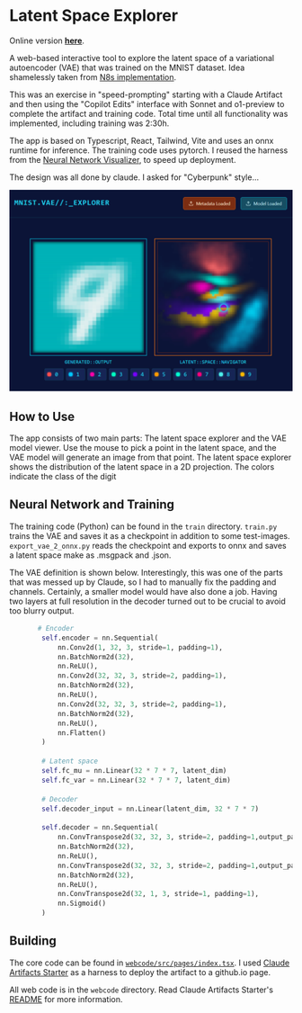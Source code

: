 # Latent Space Explorer

Online version **[here](https://cpldcpu.github.io/LatentSpaceExplorer/)**.

A web-based interactive tool to explore the latent space of a variational autoencoder (VAE) that was trained on the MNIST dataset. Idea shamelessly taken from [N8s implementation](https://n8python.github.io/mnistLatentSpace/).

This was an exercise in "speed-prompting" starting with a Claude Artifact and then using the "Copilot Edits" interface with Sonnet and o1-preview to complete the artifact and training code. Total time until all functionality was implemented, including training was 2:30h. 

The app is based on Typescript, React, Tailwind, Vite and uses an onnx runtime for inference. The training code uses pytorch. I reused the harness from the [Neural Network Visualizer](https://github.com/cpldcpu/neural-network-visualizer), to speed up deployment. 

The design was all done by claude. I asked for "Cyberpunk" style...

[![LatentSpaceExplorer](screenshot.png)](https://cpldcpu.github.io/LatentSpaceExplorer/)

## How to Use

The app consists of two main parts: The latent space explorer and the VAE model viewer. Use the mouse to pick a point in the latent space, and the VAE model will generate an image from that point. The latent space explorer shows the distribution of the latent space in a 2D projection. The colors indicate the class of the digit

## Neural Network and Training

The training code (Python) can be found in the `train` directory. `train.py` trains the VAE and saves it as a checkpoint in addition to some test-images. `export_vae_2_onnx.py` reads the checkpoint and exports to onnx and saves a latent space make as .msgpack and .json.

The VAE definition is shown below. Interestingly, this was one of the parts that was messed up by Claude, so I had to manually fix the padding and channels. Certainly, a smaller model would have also done a job. Having two layers at full resolution in the decoder turned out to be crucial to avoid too blurry output.

```python
       # Encoder
        self.encoder = nn.Sequential(
            nn.Conv2d(1, 32, 3, stride=1, padding=1),  
            nn.BatchNorm2d(32),
            nn.ReLU(),
            nn.Conv2d(32, 32, 3, stride=2, padding=1),  
            nn.BatchNorm2d(32),
            nn.ReLU(),
            nn.Conv2d(32, 32, 3, stride=2, padding=1),  
            nn.BatchNorm2d(32),
            nn.ReLU(),
            nn.Flatten()
        )
        
        # Latent space
        self.fc_mu = nn.Linear(32 * 7 * 7, latent_dim)
        self.fc_var = nn.Linear(32 * 7 * 7, latent_dim)
        
        # Decoder
        self.decoder_input = nn.Linear(latent_dim, 32 * 7 * 7)
        
        self.decoder = nn.Sequential(
            nn.ConvTranspose2d(32, 32, 3, stride=2, padding=1,output_padding=1),  
            nn.BatchNorm2d(32),
            nn.ReLU(),
            nn.ConvTranspose2d(32, 32, 3, stride=2, padding=1,output_padding=1),  
            nn.BatchNorm2d(32),
            nn.ReLU(),
            nn.ConvTranspose2d(32, 1, 3, stride=1, padding=1), 
            nn.Sigmoid()
        )
```

## Building

The core code can be found in [`webcode/src/pages/index.tsx`](webcode/src/pages/index.tsx). I used [Claude Artifacts Starter](https://github.com/EndlessReform/claude-artifacts-starter) as a harness to deploy the artifact to a github.io page.

All web code is in the `webcode` directory. Read Claude Artifacts Starter's [README](webcode/README.md) for more information.
